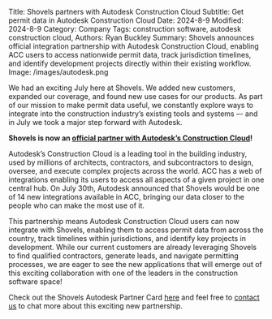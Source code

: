 Title: Shovels partners with Autodesk Construction Cloud
Subtitle: Get permit data in Autodesk Construction Cloud
Date: 2024-8-9
Modified: 2024-8-9
Category: Company
Tags: construction software, autodesk construction cloud,
Authors: Ryan Buckley
Summary: Shovels announces official integration partnership with Autodesk Construction Cloud, enabling ACC users to access nationwide permit data, track jurisdiction timelines, and identify development projects directly within their existing workflow.
Image: /images/autodesk.png


We had an exciting July here at Shovels. We added new customers, expanded our coverage, and found new use cases for our products. As part of our mission to make permit data useful, we constantly explore ways to integrate into the construction industry’s existing tools and systems –- and in July  we took a major step forward with Autodesk. 

**Shovels is now an [official partner with Autodesk’s Construction Cloud](https://www.autodesk.com/blogs/construction/14-new-integrations-for-autodesk-construction-cloud/)\!** 

Autodesk’s Construction Cloud is a leading tool in the building industry, used by millions of architects, contractors, and subcontractors to design, oversee, and execute complex projects across the world. ACC has a web of integrations enabling its users to access all aspects of a given project in one central hub. On July 30th, Autodesk announced that Shovels would be one of 14 new integrations available in ACC, bringing our data closer to the people who can make the most use of it.

This partnership means Autodesk Construction Cloud users can now integrate with Shovels, enabling them to access permit data from across the country, track timelines within jurisdictions, and identify key projects in development. While our current customers are already leveraging Shovels to find qualified contractors, generate leads, and navigate permitting processes, we are eager to see the new applications that will emerge out of this exciting collaboration with one of the leaders in the construction software space!

Check out the Shovels Autodesk Partner Card [here](https://construction.autodesk.com/workflows/construction-software-integrations/shovels/) and feel free to [contact us](https://www.shovels.ai/contact) to chat more about this exciting new partnership.